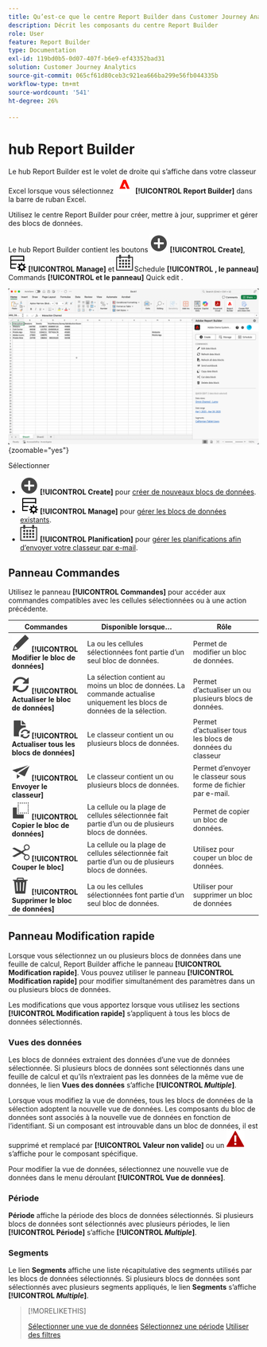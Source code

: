 ```yaml
---
title: Qu’est-ce que le centre Report Builder dans Customer Journey Analytics ?
description: Décrit les composants du centre Report Builder
role: User
feature: Report Builder
type: Documentation
exl-id: 119bd0b5-0d07-407f-b6e9-ef43352bad31
solution: Customer Journey Analytics
source-git-commit: 065cf61d80ceb3c921ea666ba299e56fb044335b
workflow-type: tm+mt
source-wordcount: '541'
ht-degree: 26%

---
```


# hub Report Builder

Le hub Report Builder est le volet de droite qui s’affiche dans votre classeur Excel lorsque vous sélectionnez ![AdobeLogoRedonWhite](/help/assets/icons/AdobeLogoRedOnWhite.svg) **[!UICONTROL Report Builder]** dans la barre de ruban Excel.

Utilisez le centre Report Builder pour créer, mettre à jour, supprimer et gérer des blocs de données.

Le hub Report Builder contient les boutons ![AddCircle](/help/assets/icons/AddCircle.svg) **[!UICONTROL Create]**, ![TableManage](/help/assets/icons/TableManage.svg) **[!UICONTROL Manage]** et ![Calendar](/help/assets/icons/Calendar.svg)Schedule **[!UICONTROL , le panneau]** Commands **[!UICONTROL et le panneau]** Quick edit **&#x200B;**.

![hub Report Builder](assets/hub51.png){zoomable="yes"}


Sélectionner

* ![AddCircle](/help/assets/icons/AddCircle.svg) **[!UICONTROL Create]** pour [créer de nouveaux blocs de données](create-a-data-block.md).
* ![TableManage](/help/assets/icons/TableManage.svg) **[!UICONTROL Manage]** pour [gérer les blocs de données existants](manage-reportbuilder.md).
* ![Calendrier](/help/assets/icons/Calendar.svg) **[!UICONTROL Planification]** pour [gérer les planifications afin d’envoyer votre classeur par e-mail](schedule-reportbuilder.md).

## Panneau Commandes

Utilisez le panneau **[!UICONTROL Commandes]** pour accéder aux commandes compatibles avec les cellules sélectionnées ou à une action précédente.

| Commandes | Disponible lorsque… | Rôle |
|------|------------------|--------|
| ![Modifier](/help/assets/icons/Edit.svg) **[!UICONTROL Modifier le bloc de données]** | La ou les cellules sélectionnées font partie d’un seul bloc de données. | Permet de modifier un bloc de données. |
| ![Actualiser](/help/assets/icons/Refresh.svg) **[!UICONTROL Actualiser le bloc de données]** | La sélection contient au moins un bloc de données. La commande actualise uniquement les blocs de données de la sélection. | Permet d’actualiser un ou plusieurs blocs de données. |
| ![DocumentRefresh](/help/assets/icons/DocumentRefresh.svg) **[!UICONTROL Actualiser tous les blocs de données]** | Le classeur contient un ou plusieurs blocs de données. | Permet d’actualiser tous les blocs de données du classeur |
| ![Envoyer](/help/assets/icons/Send.svg) **[!UICONTROL Envoyer le classeur]** | Le classeur contient un ou plusieurs blocs de données. | Permet d’envoyer le classeur sous forme de fichier par e-mail. |
| ![Copier](/help/assets/icons/Copy.svg) **[!UICONTROL Copier le bloc de données]** | La cellule ou la plage de cellules sélectionnée fait partie d’un ou de plusieurs blocs de données. | Permet de copier un bloc de données. |
| ![Couper](/help/assets/icons/Cut.svg) **[!UICONTROL Couper le bloc]** | La cellule ou la plage de cellules sélectionnée fait partie d’un ou de plusieurs blocs de données. | Utilisez pour couper un bloc de données. |
| ![Supprimer](/help/assets/icons/Delete.svg) **[!UICONTROL Supprimer le bloc de données]** | La ou les cellules sélectionnées font partie d’un seul bloc de données. | Utiliser pour supprimer un bloc de données |

## Panneau Modification rapide

Lorsque vous sélectionnez un ou plusieurs blocs de données dans une feuille de calcul, Report Builder affiche le panneau **[!UICONTROL Modification rapide]**. Vous pouvez utiliser le panneau **[!UICONTROL Modification rapide]** pour modifier simultanément des paramètres dans un ou plusieurs blocs de données.

Les modifications que vous apportez lorsque vous utilisez les sections **[!UICONTROL Modification rapide]** s’appliquent à tous les blocs de données sélectionnés.

### Vues des données

Les blocs de données extraient des données d’une vue de données sélectionnée. Si plusieurs blocs de données sont sélectionnés dans une feuille de calcul et qu’ils n’extraient pas les données de la même vue de données, le lien **Vues des données** s’affiche **[!UICONTROL _Multiple_]**.

Lorsque vous modifiez la vue de données, tous les blocs de données de la sélection adoptent la nouvelle vue de données. Les composants du bloc de données sont associés à la nouvelle vue de données en fonction de l’identifiant. Si un composant est introuvable dans un bloc de données, il est supprimé et remplacé par **[!UICONTROL Valeur non valide]** ou un ![AlertRed](/help/assets/icons/AlertRed.svg) s’affiche pour le composant spécifique.

Pour modifier la vue de données, sélectionnez une nouvelle vue de données dans le menu déroulant **[!UICONTROL Vue de données]**.


### Période

**Période** affiche la période des blocs de données sélectionnés. Si plusieurs blocs de données sont sélectionnés avec plusieurs périodes, le lien **[!UICONTROL Période]** s’affiche **[!UICONTROL _Multiple_]**.

### Segments

Le lien **Segments** affiche une liste récapitulative des segments utilisés par les blocs de données sélectionnés. Si plusieurs blocs de données sont sélectionnés avec plusieurs segments appliqués, le lien **Segments** s’affiche **[!UICONTROL _Multiple_]**.

>[!MORELIKETHIS]
>
>[Sélectionner une vue de données](select-data-view.md)
>[Sélectionnez une période](select-date-range.md)
>[Utiliser des filtres](work-with-filters.md)
>

